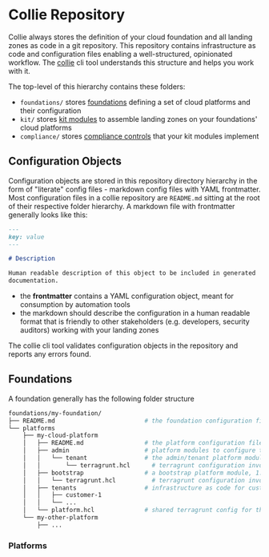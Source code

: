 # Collie Repository

Collie always stores the definition of your cloud foundation and all landing zones as code in a git repository.
This repository contains infrastructure as code and configuration files enabling a well-structured, opinionated workflow.
The [collie](https://github.com/meshcloud/collie-cli) cli tool understands this structure and helps you work with it.

The top-level of this hierarchy contains these folders:

- `foundations/` stores [foundations](foundation.md) defining a set of cloud platforms and their configuration
- `kit/` stores [kit modules](kit-module.md) to assemble landing zones on your foundations' cloud platforms
- `compliance/` stores [compliance controls](compliance.md) that your kit modules implement

## Configuration Objects

Configuration objects are stored in this repository directory hierarchy in the form of "literate" config files -
markdown config files with YAML frontmatter.
Most configuration files in a collie repository are `README.md` sitting at the root of their respective folder
hierarchy. A markdown file with frontmatter generally looks like this:

```markdown
---
key: value
---

# Description

Human readable description of this object to be included in generated
documentation. 

```

- the **frontmatter** contains a YAML configuration object, meant for consumption by automation tools
- the markdown should describe the configuration in a human readable format that is friendly to other stakeholders
  (e.g. developers, security auditors) working with your landing zones

The collie cli tool validates configuration objects in the repository and reports any errors found.

## Foundations

A foundation generally has the following folder structure

```sh
foundations/my-foundation/
├── README.md                         # the foundation configuration file
└── platforms
    ├── my-cloud-platform
    │   ├── README.md                 # the platform configuration file
    │   ├── admin                     # platform modules to configure the landing zone (administrative workload)
    │   │   └── tenant                # the admin/tenant platform module, 
    │   │       └── terragrunt.hcl      # terragrunt configuration invoking kit module, e.g. //kit/admin/tenant
    │   ├── bootstrap                 # a bootstrap platform module, 1:1 
    │   │   └── terragrunt.hcl          # terragrunt configuration invoking kit module, e.g. //kit/bootstrap
    │   ├── tenants                   # infrastructure as code for customer workloads
    │   │   ├── customer-1            
    │   │   └── ...                   
    │   └── platform.hcl              # shared terragrunt config for the platform, e.g. backend and provider settings
    └── my-other-platform
        ├── ...
```

### Platforms
